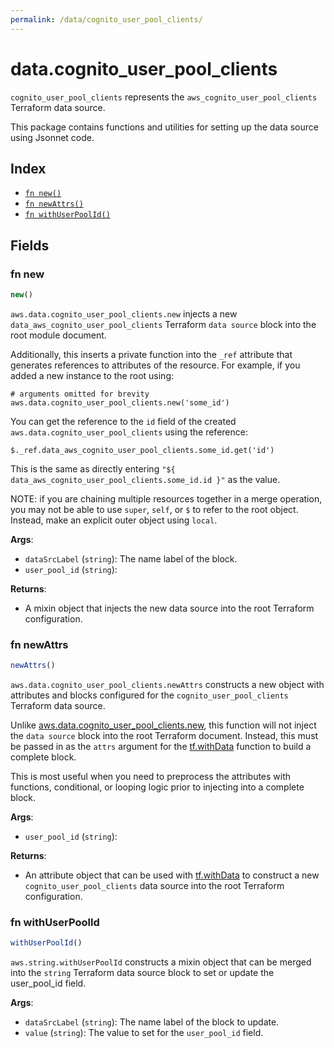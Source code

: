 ```yaml
---
permalink: /data/cognito_user_pool_clients/
---
```


# data.cognito_user_pool_clients

`cognito_user_pool_clients` represents the `aws_cognito_user_pool_clients` Terraform data source.



This package contains functions and utilities for setting up the data source using Jsonnet code.


## Index

* [`fn new()`](#fn-new)
* [`fn newAttrs()`](#fn-newattrs)
* [`fn withUserPoolId()`](#fn-withuserpoolid)

## Fields

### fn new

```ts
new()
```


`aws.data.cognito_user_pool_clients.new` injects a new `data_aws_cognito_user_pool_clients` Terraform `data source`
block into the root module document.

Additionally, this inserts a private function into the `_ref` attribute that generates references to attributes of the
resource. For example, if you added a new instance to the root using:

    # arguments omitted for brevity
    aws.data.cognito_user_pool_clients.new('some_id')

You can get the reference to the `id` field of the created `aws.data.cognito_user_pool_clients` using the reference:

    $._ref.data_aws_cognito_user_pool_clients.some_id.get('id')

This is the same as directly entering `"${ data_aws_cognito_user_pool_clients.some_id.id }"` as the value.

NOTE: if you are chaining multiple resources together in a merge operation, you may not be able to use `super`, `self`,
or `$` to refer to the root object. Instead, make an explicit outer object using `local`.

**Args**:
  - `dataSrcLabel` (`string`): The name label of the block.
  - `user_pool_id` (`string`): 

**Returns**:
- A mixin object that injects the new data source into the root Terraform configuration.


### fn newAttrs

```ts
newAttrs()
```


`aws.data.cognito_user_pool_clients.newAttrs` constructs a new object with attributes and blocks configured for the `cognito_user_pool_clients`
Terraform data source.

Unlike [aws.data.cognito_user_pool_clients.new](#fn-cognito_user_pool_clientsnew), this function will not inject the `data source`
block into the root Terraform document. Instead, this must be passed in as the `attrs` argument for the
[tf.withData](https://github.com/tf-libsonnet/core/tree/main/docs#fn-withdata) function to build a complete block.

This is most useful when you need to preprocess the attributes with functions, conditional, or looping logic prior to
injecting into a complete block.

**Args**:
  - `user_pool_id` (`string`): 

**Returns**:
  - An attribute object that can be used with [tf.withData](https://github.com/tf-libsonnet/core/tree/main/docs#fn-withdata) to construct a new `cognito_user_pool_clients` data source into the root Terraform configuration.


### fn withUserPoolId

```ts
withUserPoolId()
```

`aws.string.withUserPoolId` constructs a mixin object that can be merged into the `string`
Terraform data source block to set or update the user_pool_id field.



**Args**:
  - `dataSrcLabel` (`string`): The name label of the block to update.
  - `value` (`string`): The value to set for the `user_pool_id` field.

